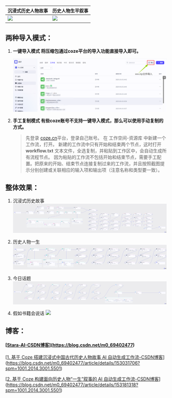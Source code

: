 

|     沉浸式历史人物故事                      |     历史人物生平叙事                          |
| ------------------------- | ----------------------------- |
|![](./image/仓央嘉措.gif) | ![](./image/历史人物一生.gif) |

## 两种导入模式：

1. **一键导入模式 将压缩包通过coze平台的导入功能直接导入即可。**

   

   ![](./image/coze.png)

   

2. **手工复制模式 有些coze账号不支持一键导入模式，那么可以使用手动复制的方式。**

   
   
   > 先登录 [coze.cn](coze.cn)平台，登录自己账号。 在 工作空间-资源库 中新建一个工作流，打开。 新建的工作流中只有开始和结束两个节点，这时打开 **workflow.txt**  文本文件，全选复制，并粘贴到工作区中，会自动生成所有流程节点。 因为粘贴的工作流不包括开始和结束节点，需要手工配置。把原来的开始、结束节点连接复制过来的工作流，并且按照截图提示分别创建或关联相应的输入项和输出项（注意名称和类型要一致）。



## 整体效果：

1. 沉浸式历史故事 ![](./image/chenjinshi_lishigushi.png)

2. 历史人物一生 ![](./image/lishirenwu_chuanqiyisheng.png)
   
3. 今日话题 ![](./image/jinrihuati_video.png)
   
4. 假如书籍会说话  ![](./image/jiarushujispeak_video.png)

## 博客：

#### [[Stara-AI-CSDN博客](https://blog.csdn.net/m0_69402477)](https://blog.csdn.net/m0_69402477)

[[1. 基于 Coze 搭建沉浸式中国古代历史人物故事 AI 自动生成工作流-CSDN博客](https://blog.csdn.net/m0_69402477/article/details/153031706?spm=1001.2014.3001.5501)](https://blog.csdn.net/m0_69402477/article/details/153031706?spm=1001.2014.3001.5501)

[[2. 基于 Coze 构建面向历史人物“一生”叙事的 AI 自动生成工作流-CSDN博客](https://blog.csdn.net/m0_69402477/article/details/153181318?spm=1001.2014.3001.5501)](https://blog.csdn.net/m0_69402477/article/details/153181318?spm=1001.2014.3001.5501)


